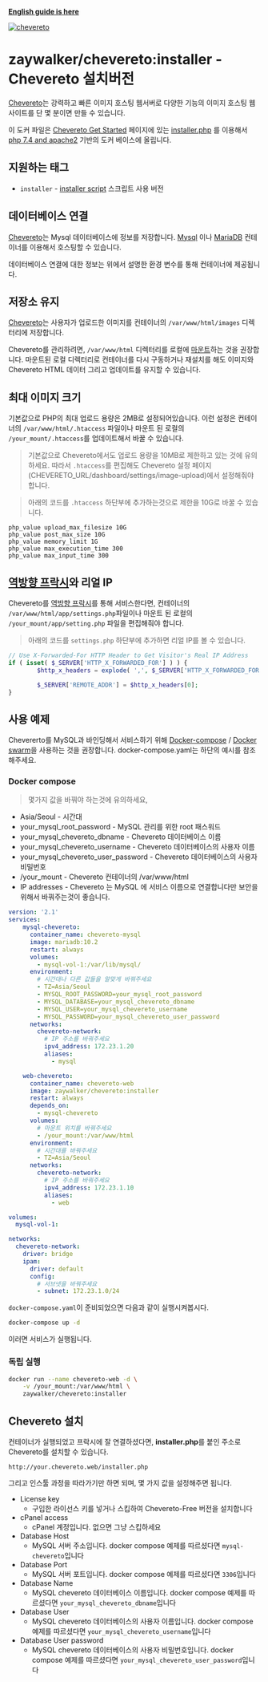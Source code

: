 [**English guide is here**](https://github.com/zaywalker/chevereto/blob/master/README.md)

[cheveretourl]: https://chevereto.com/
[cheveretoinstaller]: https://chevereto.com/download/file/installer
[cheveretogetstarted]: https://chevereto.com/get-started
[php]: https://hub.docker.com/_/php
[![chevereto](http://chevereto.com/app/themes/v3/img/chevereto-blue.svg)][cheveretourl]

# zaywalker/chevereto:installer - Chevereto 설치버전

[Chevereto][cheveretourl]는 강력하고 빠른 이미지 호스팅 웹서버로 다양한 기능의 이미지 호스팅 웹사이트를 단 몇 분이면 만들 수 있습니다. 

이 도커 파일은 [Chevereto Get Started][cheveretogetstarted] 페이지에 있는 [installer.php][cheveretoinstaller] 를 이용해서 [php 7.4 and apache2][php] 기반의 도커 베이스에 올립니다.

## 지원하는 태그

* `installer` - [installer script][cheveretoinstaller] 스크립트 사용 버전

## 데이터베이스 연결

[Chevereto][cheveretourl]는 Mysql 데이터베이스에 정보를 저장합니다. [Mysql](https://hub.docker.com/_/mysql/) 이나 [MariaDB](https://hub.docker.com/_/mariadb/) 컨테이너를 이용해서 호스팅할 수 있습니다.

데이터베이스 연결에 대한 정보는 위에서 설명한 환경 변수를 통해 컨테이너에 제공됩니다.

## 저장소 유지

[Chevereto][cheveretourl]는 사용자가 업로드한 이미지를 컨테이너의 `/var/www/html/images` 디렉터리에 저장합니다.

Chevereto를 관리하려면, `/var/www/html` 디렉터리를 로컬에 [마운트](https://docs.docker.com/engine/tutorials/dockervolumes/#data-volumes)하는 것을 권장합니다. 마운트된 로컬 디렉터리로 컨테이너를 다시 구동하거나 재설치를 해도 이미지와 Chevereto HTML 데이터 그리고 업데이트를 유지할 수 있습니다.

## 최대 이미지 크기

기본값으로 PHP의 최대 업로드 용량은 2MB로 설정되어있습니다. 이런 설정은 컨테이너의 `/var/www/html/.htaccess` 파일이나 마운트 된 로컬의 `/your_mount/.htaccess`를 업데이트해서 바꿀 수 있습니다.

> 기본값으로 Chevereto에서도 업로드 용량을 10MB로 제한하고 있는 것에 유의하세요. 따라서 `.htaccess`를 편집해도 Chevereto 설정 페이지 (CHEVERETO_URL/dashboard/settings/image-upload)에서 설정해줘야 합니다.

> 아래의 코드를 `.htaccess` 하단부에 추가하는것으로 제한을 10G로 바꿀 수 있습니다. 
```
php_value upload_max_filesize 10G
php_value post_max_size 10G
php_value memory_limit 1G
php_value max_execution_time 300
php_value max_input_time 300
```

## [역방향 프락시](https://en.wikipedia.org/wiki/Reverse_proxy)와 리얼 IP

Chevereto를 [역방향 프락시](https://github.com/jc21/nginx-proxy-manager)를 통해 서비스한다면, 컨테이너의 `/var/www/html/app/settings.php`파일이나 마운트 된 로컬의 `/your_mount/app/setting.php` 파일을 편집해줘야 합니다. 

> 아래의 코드를 `settings.php` 하단부에 추가하면 리얼 IP를 볼 수 있습니다.
```php
// Use X-Forwarded-For HTTP Header to Get Visitor's Real IP Address
if ( isset( $_SERVER['HTTP_X_FORWARDED_FOR'] ) ) {
        $http_x_headers = explode( ',', $_SERVER['HTTP_X_FORWARDED_FOR'] );

        $_SERVER['REMOTE_ADDR'] = $http_x_headers[0];
}
```

## 사용 예제

Chevererto를 MySQL과 바인딩해서 서비스하기 위해 [Docker-compose](https://docs.docker.com/compose/) / [Docker swarm](https://docs.docker.com/engine/swarm/)을 사용하는 것을 권장합니다. docker-compose.yaml는 하단의 예시를 참조해주세요.

### Docker compose

> 몇가지 값을 바꿔야 하는것에 유의하세요,
* Asia/Seoul - 시간대
* your_mysql_root_password - MySQL 관리를 위한 root 패스워드
* your_mysql_chevereto_dbname - Chevereto 데이터베이스 이름
* your_mysql_chevereto_username - Chevereto 데이터베이스의 사용자 이름
* your_mysql_chevereto_user_password - Chevereto 데이터베이스의 사용자 비밀번호
* /your_mount - Chevereto 컨테이너의 /var/www/html
* IP addresses - Chevereto 는 MySQL 에 서비스 이름으로 연결합니다만 보안을 위해서 바꿔주는것이 좋습니다.

```yaml
version: '2.1'
services:
    mysql-chevereto:
      container_name: chevereto-mysql
      image: mariadb:10.2
      restart: always
      volumes:
        - mysql-vol-1:/var/lib/mysql/
      environment:
        # 시간대나 다른 값들을 알맞게 바꿔주세요
        - TZ=Asia/Seoul
        - MYSQL_ROOT_PASSWORD=your_mysql_root_password
        - MYSQL_DATABASE=your_mysql_chevereto_dbname
        - MYSQL_USER=your_mysql_chevereto_username
        - MYSQL_PASSWORD=your_mysql_chevereto_user_password
      networks:
        chevereto-network:
          # IP 주소를 바꿔주세요
          ipv4_address: 172.23.1.20
          aliases:
            - mysql

    web-chevereto:
      container_name: chevereto-web
      image: zaywalker/chevereto:installer
      restart: always
      depends_on:
        - mysql-chevereto
      volumes:
        # 마운트 위치를 바꿔주세요
        - /your_mount:/var/www/html
      environment:
        # 시간대를 바꿔주세요
        - TZ=Asia/Seoul
      networks:
        chevereto-network:
          # IP 주소를 바꿔주세요
          ipv4_address: 172.23.1.10
          aliases:
            - web

volumes:
  mysql-vol-1:

networks:
  chevereto-network:
    driver: bridge
    ipam:
      driver: default
      config:
        # 서브넷을 바꿔주세요
        - subnet: 172.23.1.0/24
```

`docker-compose.yaml`이 준비되었으면 다음과 같이 실행시켜봅시다.

```bash
docker-compose up -d 
```

이러면 서비스가 실행됩니다.

### 독립 실행

```bash
docker run --name chevereto-web -d \
    -v /your_mount:/var/www/html \
    zaywalker/chevereto:installer
```

## Chevereto 설치

컨테이너가 실행되었고 프락시에 잘 연결하셨다면, **installer.php**를 붙인 주소로 Chevereto를 설치할 수 있습니다.

```
http://your.chevereto.web/installer.php
```
그리고 인스툴 과정을 따라가기만 하면 되며, 몇 가지 값을 설정해주면 됩니다.

* License key
     - 구입한 라이선스 키를 넣거나 스킵하여 Chevereto-Free 버전을 설치합니다
* cPanel access
     - cPanel 계정입니다. 없으면 그냥 스킵하세요
* Database Host
     - MySQL 서버 주소입니다. docker compose 예제를 따르셨다면 `mysql-chevereto`입니다
* Database Port
     - MySQL 서버 포트입니다. docker compose 예제를 따르셨다면 `3306`입니다
* Database Name
     - MySQL chevereto 데이터베이스 이름입니다. docker compose 예제를 따르셨다면 `your_mysql_chevereto_dbname`입니다
* Database User
     - MySQL chevereto 데이터베이스의 사용자 이름입니다. docker compose 예제를 따르셨다면 `your_mysql_chevereto_username`입니다
* Database User password
     - MySQL chevereto 데이터베이스의 사용자 비밀번호입니다. docker compose 예제를 따르셨다면 `your_mysql_chevereto_user_password`입니다


